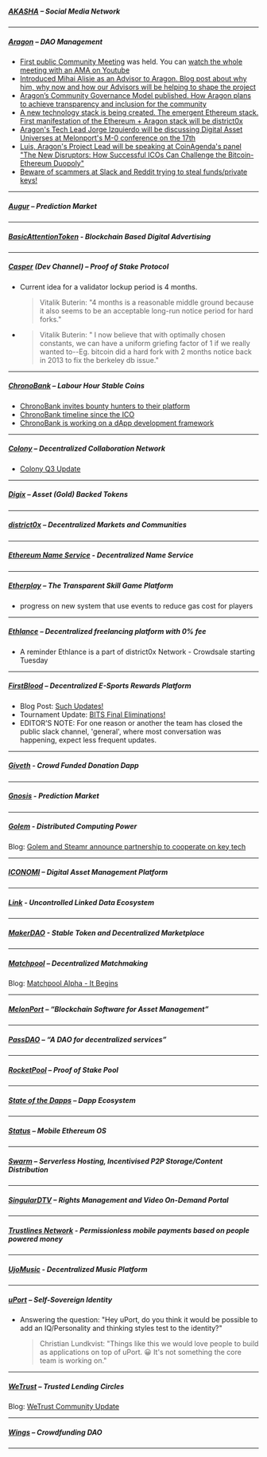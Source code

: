 
##### [AKASHA](https://akasha.world/) – Social Media Network


---
##### [Aragon](https://aragon.one/) – DAO Management
- [First public Community Meeting](https://github.com/aragon/meetings/issues/2) was held. You can [watch the whole meeting with an AMA on Youtube](https://www.youtube.com/watch?v=gNuDS1ONArU)
- [Introduced Mihai Alisie as an Advisor to Aragon. Blog post about why him, why now and how our Advisors will be helping to shape the project](https://blog.aragon.one/introducing-mihai-alisie-as-an-advisor-d66107684592)
- [Aragon’s Community Governance Model published. How Aragon plans to achieve transparency and inclusion for the community](https://blog.aragon.one/aragons-community-governance-model-2971df8f7817)
- [A new technology stack is being created. The emergent Ethereum stack. First manifestation of the Ethereum + Aragon stack will be district0x](https://blog.aragon.one/the-emergent-ethereum-stack-cbce1895142f)
- [Aragon's Tech Lead Jorge Izquierdo will be discussing Digital Asset Universes at Melonport's M-0 conference on the 17th](https://twitter.com/AragonProject/status/885452420754669569)
- [Luis, Aragon's Project Lead will be speaking at CoinAgenda's panel "The New Disruptors: How Successful ICOs Can Challenge the Bitcoin-Ethereum Duopoly"](https://twitter.com/AragonProject/status/886861012951072769)
- [Beware of scammers at Slack and Reddit trying to steal funds/private keys!](https://www.reddit.com/r/aragonproject/comments/6mlns0/warning_scammers_using_phishing_to_steal/)

---
##### [Augur](https://augur.net/) – Prediction Market


---
##### [BasicAttentionToken](https://basicattentiontoken.org/) - Blockchain Based Digital Advertising


---  
##### [Casper](https://blog.ethereum.org/2015/08/01/introducing-casper-friendly-ghost/) (Dev Channel) – Proof of Stake Protocol
- Current idea for a validator lockup period is 4 months.
  >Vitalik Buterin: "4 months is a reasonable middle ground because it also seems to be an acceptable long-run notice period for hard forks."
- >Vitalik Buterin: " I now believe that with optimally chosen constants, we can have a uniform griefing factor of 1 if we really wanted to--Eg. bitcoin did a hard fork with 2 months notice back in 2013 to fix the berkeley db issue."
---
##### [ChronoBank](http://chronobank.io/) – Labour Hour Stable Coins
- [ChronoBank invites bounty hunters to their platform](https://twitter.com/ChronobankNews/status/885873554482495488)
- [ChronoBank timeline since the ICO](https://twitter.com/ChronobankNews/status/885104745186115584)
- [ChronoBank is working on a dApp development framework](https://twitter.com/ChronobankNews/status/885487098140270592)

---
##### [Colony](https://colony.io/) – Decentralized Collaboration Network
- [Colony Q3 Update](https://blog.colony.io/colony-q3-update-9daa57d0918c)

---
##### [Digix](https://digix.io/) – Asset (Gold) Backed Tokens

---
##### [district0x](https://district0x.io/) – Decentralized Markets and Communities

---
##### [Ethereum Name Service](https://ens.codetract.io) - Decentralized Name Service


---
##### [Etherplay](https://etherplay.io) – The Transparent Skill Game Platform
- progress on new system that use events to reduce gas cost for players

---
##### [Ethlance](https://ethlance.com/) – Decentralized freelancing platform with 0% fee
- A reminder Ethlance is a part of district0x Network - Crowdsale starting Tuesday

---
##### [FirstBlood](https://firstblood.io/) – Decentralized E-Sports Rewards Platform
- Blog Post: [Such Updates!](https://blog.firstblood.io/such-updates-2c15462d7d4)
- Tournament Update: [BITS Final Eliminations!](https://blog.firstblood.io/bits-final-eliminations-5c7642629c3c)
- EDITOR'S NOTE: For one reason or another the team has closed the public slack channel, 'general', where most conversation was happening, expect less frequent updates.
---
##### [Giveth](https://www.giveth.io/) - Crowd Funded Donation Dapp


---
##### [Gnosis](https://gnosis.pm/) - Prediction Market


---  
##### [Golem](https://golem.network/) - Distributed Computing Power
Blog: [Golem and Steamr announce partnership to cooperate on key tech](https://blog.golemproject.net/golem-and-streamr-announce-cooperation-27b6c58decad)


---
##### [ICONOMI](https://iconomi.net/) – Digital Asset Management Platform

---
##### [Link](http://docs.link-blockchain.org/en/latest/) - Uncontrolled Linked Data Ecosystem

---
##### [MakerDAO](https://makerdao.com/) - Stable Token and Decentralized Marketplace


---
##### [Matchpool](https://matchpool.co/) – Decentralized Matchmaking
Blog: [Matchpool Alpha - It Begins](https://blog.matchpool.com/matchpool-alpha-it-begins-%EF%B8%8F-56895aea8c19)

---
##### [MelonPort](https://melonport.com/) – “Blockchain Software for Asset Management”


---
##### [PassDAO](https://forum.passdao.org/) – “A DAO for decentralized services”


  ---
##### [RocketPool](https://www.rocketpool.net/) – Proof of Stake Pool


---
##### [State of the Dapps](https://dapps.ethercasts.com/) – Dapp Ecosystem


---
##### [Status](https://status.im/) – Mobile Ethereum OS

---
##### [Swarm](http://swarm-gateways.net/bzz:/theswarm.eth/) – Serverless Hosting, Incentivised P2P Storage/Content Distribution


---
##### [SingularDTV](https://singulardtv.com/) – Rights Management and Video On-Demand Portal


---
##### [Trustlines Network](https://trustlines.network) - Permissionless mobile payments based on people powered money


---
##### [UjoMusic](https://ujomusic.com/) - Decentralized Music Platform


---  
##### [uPort](https://www.uport.me/) – Self-Sovereign Identity
- Answering the question: "Hey uPort, do you think it would be possible to add an IQ/Personality and thinking styles test to the identity?"
  >Christian Lundkvist: "Things like this we would love people to build as applications on top of uPort. :grinning: It's not something the core team is working on."
---
##### [WeTrust](https://www.wetrust.io/) – Trusted Lending Circles
Blog: [WeTrust Community Update](https://blog.wetrust.io/wetrust-community-update-july-14-2017-52f4a38e6444)

---
##### [Wings](https://wings.ai/) – Crowdfunding DAO


---
